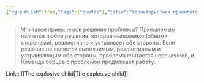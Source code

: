 ```yaml
---
{"dg-publish":true,"tags":["quotes"],"title":"Характеристики приемлего решения проблемы","date":"2022-08-26T22:04:23+03:00","modified_at":"2022-09-05T18:13:05+03:00","permalink":"/quotes/202208262204/","dgHomeLink":false,"dgPassFrontmatter":true}
---
```



> Что такое приемлемое решение проблемы? Приемлемым является любое решение, которое выполнимо (обеими сторонами), реалистично и устраивает обе стороны. Если решение не является выполнимым, реалистичным и устраивающим обе стороны, проблема считается нерешенной, и Команда борцов с проблемой продолжает работу.

Link:: [[The explosive child|The explosive child]]
